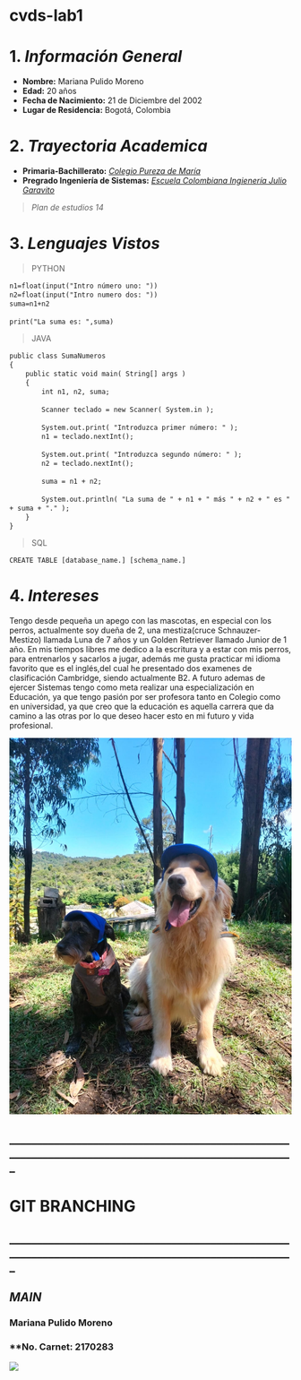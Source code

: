 # cvds-lab1
# 1. ***Información General***
- **Nombre:** Mariana Pulido Moreno
- **Edad:** 20 años
- **Fecha de Nacimiento:** 21 de Diciembre del 2002
- **Lugar de Residencia:** Bogotá, Colombia
# 2. ***Trayectoria Academica***
- **Primaria-Bachillerato:** [*Colegio Pureza de María*](https://www.purezabogota.edu.co/)
- **Pregrado Ingeniería de Sistemas:** [*Escuela Colombiana Ingienería Julio Garavito*](https://www.escuelaing.edu.co/es/)
> *Plan de estudios 14*
# 3. ***Lenguajes Vistos***
>PYTHON
```
n1=float(input("Intro número uno: "))
n2=float(input("Intro numero dos: "))
suma=n1+n2

print("La suma es: ",suma)
```
>JAVA
```
public class SumaNumeros
{
    public static void main( String[] args )
    {
        int n1, n2, suma;

        Scanner teclado = new Scanner( System.in );

        System.out.print( "Introduzca primer número: " );
        n1 = teclado.nextInt();

        System.out.print( "Introduzca segundo número: " );
        n2 = teclado.nextInt();

        suma = n1 + n2;

        System.out.println( "La suma de " + n1 + " más " + n2 + " es " + suma + "." );
    }
}
```
>SQL
```
CREATE TABLE [database_name.] [schema_name.]
```
# 4. ***Intereses***
Tengo desde pequeña un apego con las mascotas, en especial con los perros, actualmente soy dueña de 2, una mestiza(cruce Schnauzer-Mestizo) llamada Luna de 7 años y un Golden Retriever llamado Junior de 1 año. En mis tiempos libres me dedico a la escritura y a estar con mis perros, para entrenarlos y sacarlos a jugar, además me gusta practicar mi idioma favorito que es el inglés,del cual he presentado dos examenes de clasificación Cambridge, siendo actualmente B2.
A futuro ademas de ejercer Sistemas tengo como meta realizar una especialización en Educación, ya que tengo pasión por ser profesora tanto en Colegio como en universidad, ya que creo que la educación es aquella carrera que da camino a las otras por lo que deseo hacer esto en mi futuro y vida profesional.

![](Perros.PNG.jpeg)
## _____________________________________________________________________________________________________
# **GIT BRANCHING**
## _____________________________________________________________________________________________________
## ***MAIN***
### **Mariana Pulido Moreno**
### **No. Carnet: 2170283
![](curso1.jpeg)

